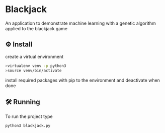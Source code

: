 # Blackjack

An application to demonstrate machine learning with a genetic algorithm applied to the blackjack game

## ⚙️ Install

create a virtual environment

```bash
>virtualenv venv -p python3
>source venv/bin/activate
```

install required packages with pip to the environment and deactivate when done

## 🛠️ Running

To run the project type

```bash
python3 blackjack.py
```
